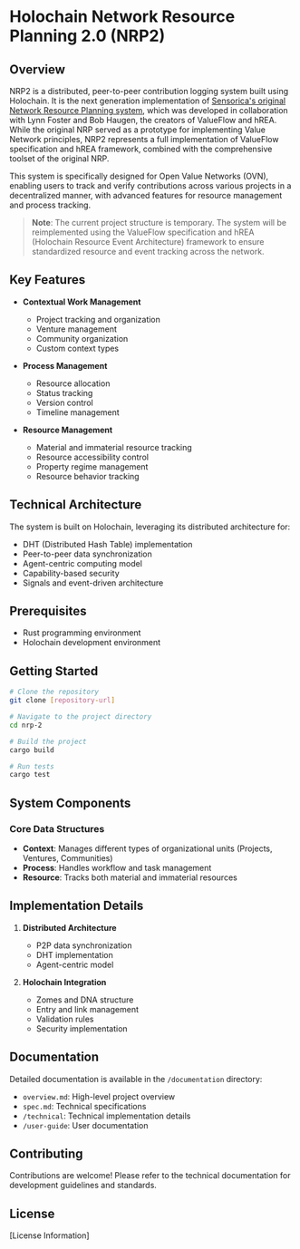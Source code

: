 # Holochain Network Resource Planning 2.0 (NRP2)

## Overview
NRP2 is a distributed, peer-to-peer contribution logging system built using Holochain. It is the next generation implementation of [Sensorica's original Network Resource Planning system](https://github.com/Sensorica/VerdunNRP), which was developed in collaboration with Lynn Foster and Bob Haugen, the creators of ValueFlow and hREA. While the original NRP served as a prototype for implementing Value Network principles, NRP2 represents a full implementation of ValueFlow specification and hREA framework, combined with the comprehensive toolset of the original NRP.

This system is specifically designed for Open Value Networks (OVN), enabling users to track and verify contributions across various projects in a decentralized manner, with advanced features for resource management and process tracking.

> **Note**: The current project structure is temporary. The system will be reimplemented using the ValueFlow specification and hREA (Holochain Resource Event Architecture) framework to ensure standardized resource and event tracking across the network.

## Key Features
- **Contextual Work Management**
  - Project tracking and organization
  - Venture management
  - Community organization
  - Custom context types

- **Process Management**
  - Resource allocation
  - Status tracking
  - Version control
  - Timeline management

- **Resource Management**
  - Material and immaterial resource tracking
  - Resource accessibility control
  - Property regime management
  - Resource behavior tracking

## Technical Architecture
The system is built on Holochain, leveraging its distributed architecture for:
- DHT (Distributed Hash Table) implementation
- Peer-to-peer data synchronization
- Agent-centric computing model
- Capability-based security
- Signals and event-driven architecture

## Prerequisites
- Rust programming environment
- Holochain development environment

## Getting Started
```bash
# Clone the repository
git clone [repository-url]

# Navigate to the project directory
cd nrp-2

# Build the project
cargo build

# Run tests
cargo test
```

## System Components

### Core Data Structures
- **Context**: Manages different types of organizational units (Projects, Ventures, Communities)
- **Process**: Handles workflow and task management
- **Resource**: Tracks both material and immaterial resources

## Implementation Details
1. **Distributed Architecture**
   - P2P data synchronization
   - DHT implementation
   - Agent-centric model

2. **Holochain Integration**
   - Zomes and DNA structure
   - Entry and link management
   - Validation rules
   - Security implementation

## Documentation
Detailed documentation is available in the `/documentation` directory:
- `overview.md`: High-level project overview
- `spec.md`: Technical specifications
- `/technical`: Technical implementation details
- `/user-guide`: User documentation

## Contributing
Contributions are welcome! Please refer to the technical documentation for development guidelines and standards.

## License
[License Information]

